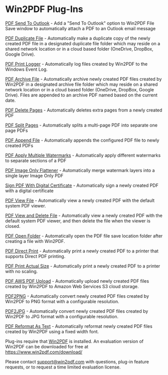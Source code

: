 # Win2PDF Plug-Ins

[PDF Send To Outlook](/plug-in/PDFSendToOutlook) - Add a "Send To Outlook" option to Win2PDF File Save window to automatically attach a PDF to an Outlook email message

[PDF Duplicate File](/plug-in/PDFDuplicateFile) - Automatically make a duplicate copy of the newly created PDF file in a designated duplicate file folder which may reside on a shared network location or in a cloud based folder (OneDrive, DropBox, Google Drive).

[PDF Print Logger](/plug-in/PDFPrintLogger) - Automatically log files created by Win2PDF to the Windows Event Log.

[PDF Archive File](/plug-in/PDFArchiveFile) -  Automatically archive newly created PDF files created by Win2PDF in a designated archive file folder which may reside on a shared network location or in a cloud based folder (OneDrive, DropBox, Google Drive). Files are appended to an archive PDF named based on the current date.

[PDF Delete Pages](/plug-in/PDFDeletePages) - Automatically deletes extra pages from a newly created PDF

[PDF Split Pages](/plug-in/PDFSplitPages) - Automatically splits a multi-page PDF into separate one page PDFs

[PDF Append File](/plug-in/PDFAppendFile) - Automatically appends the configured PDF file to newly created PDFs

[PDF Apply Multiple Watermarks](/plug-in/PDFMultipleWatermarks) - Automatically apply different watermarks to separate sections of a PDF

[PDF Image Only Flattener](/plug-in/PDFImageOnlyFlatten) - Automatically merge watermark layers into a single layer Image Only PDF

[Sign PDF With Digital Certificate](/plug-in/PDFSignWithCertificate) - Automatically sign a newly created PDF with a digital certificate

[PDF View File](/plug-in/PDFViewFile) - Automatically view a newly created PDF with the default system PDF viewer.

[PDF View and Delete File](/plug-in/PDFViewFileAndDelete) - Automatically view a newly created PDF with the default system PDF viewer, and then delete the file when the viewer is closed.

[PDF Open Folder](/plug-in/PDFOpenFolder) - Automatically open the PDF file save location folder after creating a file with Win2PDF.

[PDF Direct Print](/plug-in/PDFDirectPrint) - Automatically print a newly created PDF to a printer that supports Direct PDF printing.

[PDF Print Actual Size](/plug-in/PDFPrintActualSize) - Automatically print a newly created PDF to a printer with no scaling.

[PDF AWS PDF Upload](/plug-in/PDF-AWS-S3-Upload) - Automatically upload newly created PDF files created by Win2PDF to Amazon Web Services S3 cloud storage. 

[PDF2PNG](/plug-in/PDF2PNG) - Automatically convert newly created PDF files created by Win2PDF to PNG format with a configurable resolution. 

[PDF2JPG](/plug-in/PDF2JPG) - Automatically convert newly created PDF files created by Win2PDF to JPG format with a configurable resolution. 

[PDF Reformat As Text](/plug-in/PDFReformatAsText) - Automatically reformat newly created PDF files created by Win2PDF using a fixed width font.

Plug-ins require that [Win2PDF](https://www.win2pdf.com) is installed.  An evaluation version of Win2PDF can be downloaded for free at https://www.win2pdf.com/download/ 

Please contact support@win2pdf.com with questions, plug-in feature requests, or to request a time limited evaluation license.
